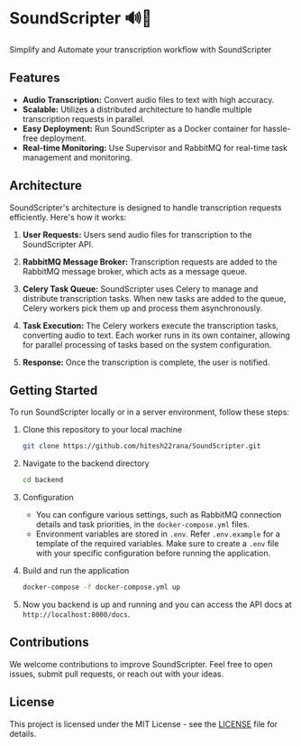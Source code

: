 # SoundScripter 🔊📝

Simplify and Automate your transcription workflow with SoundScripter

## Features

-   **Audio Transcription:** Convert audio files to text with high accuracy.
-   **Scalable:** Utilizes a distributed architecture to handle multiple transcription requests in parallel.
-   **Easy Deployment:** Run SoundScripter as a Docker container for hassle-free deployment.
-   **Real-time Monitoring:** Use Supervisor and RabbitMQ for real-time task management and monitoring.

## Architecture

SoundScripter's architecture is designed to handle transcription requests efficiently. Here's how it works:

1. **User Requests:** Users send audio files for transcription to the SoundScripter API.

2. **RabbitMQ Message Broker:** Transcription requests are added to the RabbitMQ message broker, which acts as a message queue.

3. **Celery Task Queue:** SoundScripter uses Celery to manage and distribute transcription tasks. When new tasks are added to the queue, Celery workers pick them up and process them asynchronously.

4. **Task Execution:** The Celery workers execute the transcription tasks, converting audio to text. Each worker runs in its own container, allowing for parallel processing of tasks based on the system configuration.

5. **Response:** Once the transcription is complete, the user is notified.

## Getting Started

To run SoundScripter locally or in a server environment, follow these steps:

1. Clone this repository to your local machine

    ```bash
    git clone https://github.com/hitesh22rana/SoundScripter.git
    ```

2. Navigate to the backend directory

    ```bash
    cd backend
    ```

3. Configuration

    - You can configure various settings, such as RabbitMQ connection details and task priorities, in the `docker-compose.yml` files.
    - Environment variables are stored in `.env`. Refer `.env.example` for a template of the required variables. Make sure to create a `.env` file with your specific configuration before running the application.

4. Build and run the application

    ```bash
    docker-compose -f docker-compose.yml up
    ```

5. Now you backend is up and running and you can access the API docs at `http://localhost:8000/docs`.

## Contributions

We welcome contributions to improve SoundScripter. Feel free to open issues, submit pull requests, or reach out with your ideas.

## License

This project is licensed under the MIT License - see the [LICENSE](LICENSE) file for details.
